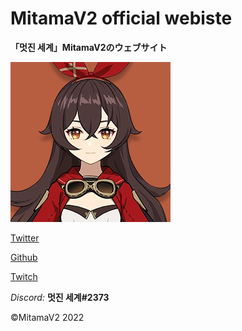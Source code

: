 # MitamaV2 official webiste
**「멋진 세계」MitamaV2のウェブサイト**

![icon](./amber_card.png)

[Twitter](https://twitter.com/MitamaV2)

[Github](https://github.com/MitamaV2)

[Twitch](https://twitch.tv/MitamaV2)

*Discord:* **멋진 세계#2373**

©MitamaV2 2022
